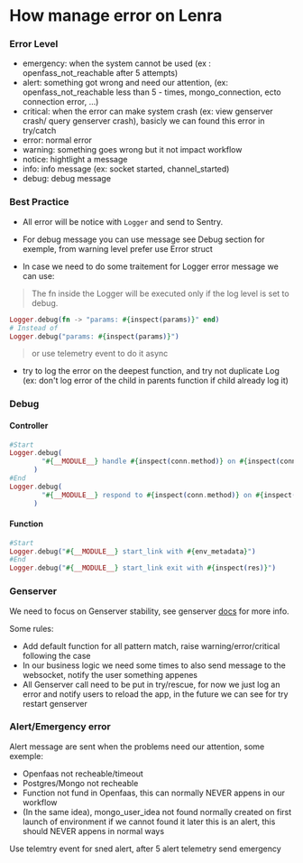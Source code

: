 # How manage error on Lenra

### Error Level

- emergency: when the system cannot be used (ex : openfass_not_reachable after 5 attempts)  
- alert: something got wrong and need our attention, (ex: openfass_not_reachable less than 5 - times, mongo_connection, ecto connection error, ...)  
- critical: when the error can make system crash (ex: view genserver crash/ query genserver crash), basicly we can found this error in try/catch  
- error: normal error  
- warning: something goes wrong but it not impact workflow  
- notice: hightlight a message  
- info: info message (ex: socket started, channel_started)  
- debug: debug message  

### Best Practice
- All error will be notice with `Logger` and send to Sentry.

- For debug message you can use message see Debug section for exemple, from warning level prefer use Error struct

- In case we need to do some traitement for Logger error message we can use:

>The fn inside the Logger will be executed only if the log level is set to debug.

```elixir
Logger.debug(fn -> "params: #{inspect(params)}" end)
# Instead of
Logger.debug("params: #{inspect(params)}")
```

> or use telemetry event to do it async

- try to log the error on the deepest function, and try not duplicate Log (ex: don't log error of the child in parents function if child already log it)

### Debug

#### Controller

```elixir
#Start
Logger.debug(
        "#{__MODULE__} handle #{inspect(conn.method)} on #{inspect(conn.request_path)} with path_params #{inspect(conn.path_params)} and body_params #{inspect(conn.body_params)}"
      )
#End
Logger.debug(
        "#{__MODULE__} respond to #{inspect(conn.method)} on #{inspect(conn.request_path)} with res #{inspect(<res>)}"
      )
```

#### Function
```elixir
#Start
Logger.debug("#{__MODULE__} start_link with #{env_metadata}")
#End
Logger.debug("#{__MODULE__} start_link exit with #{inspect(res)}")
```


### Genserver

We need to focus on Genserver stability, see genserver [docs](docs/errorsLogic.md) for more info.

Some rules:
- Add default function for all pattern match, raise warning/error/critical following the case
- In our business logic we need some times to also send message to the websocket, notify the user something appenes
- All Genserver call need to be put in try/rescue, for now we just log an error and notify users to reload the app, in the future we can see for try restart genserver

### Alert/Emergency error  
  
Alert message are sent when the problems need our attention, some exemple:
- Openfaas not recheable/timeout
- Postgres/Mongo not recheable
- Function not fund in Openfaas, this can normally NEVER appens in our workflow
- (In the same idea), mongo_user_idea not found normally created on first launch of environment if we cannot found it later this is an alert, this should NEVER appens in normal ways

Use telemtry event for sned alert, after 5 alert telemetry send emergency